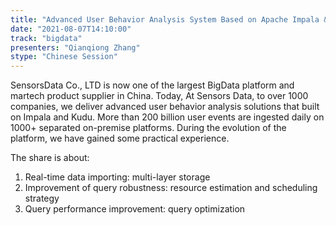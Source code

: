 ```yaml
---
title: "Advanced User Behavior Analysis System Based on Apache Impala & Kudu"
date: "2021-08-07T14:10:00" 
track: "bigdata"
presenters: "Qianqiong Zhang"
stype: "Chinese Session"
---
```

SensorsData Co., LTD is now one of the largest BigData platform and martech product supplier in China. Today, At Sensors Data, to over 1000 companies, we deliver advanced user behavior analysis solutions that built on Impala and Kudu. More than 200 billion user events are ingested daily on 1000+ separated on-premise platforms. During the evolution of the platform, we have gained some practical experience.

  The share is about: 

  1. Real-time data importing: multi-layer storage
  2. Improvement of query robustness: resource estimation and scheduling strategy
  3. Query performance improvement: query optimization